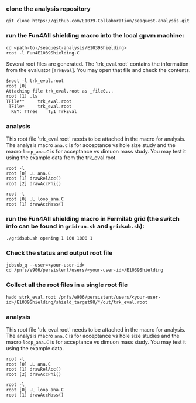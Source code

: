 
### clone the analysis repository
```
git clone https://github.com/E1039-Collaboration/seaquest-analysis.git
```

### run the Fun4All  shielding macro into the local gpvm machine:
```
cd <path-to-/seaquest-analysis/E1039Shielding>
root -l Fun4E1039Shielding.C
```
Several root files are generated.
The 'trk_eval.root' contains the information from the evaluator [`TrkEval`]. You may open that file and check the contents.

```
$root -l trk_eval.root 
root [0] 
Attaching file trk_eval.root as _file0...
root [1] .ls
TFile**		trk_eval.root	
 TFile*		trk_eval.root	
  KEY: TTree	T;1	TrkEval
```

### analysis
This root file 'trk_eval.root' needs to be attached in the macro  for analysis. The analysis macro  `ana.C` is for acceptance vs hole size study and the macro `loop_ana.C` is for acceptance vs dimuon mass study. You may test it using the example data from the trk_eval.root.
```
root -l
root [0] .L ana.C 
root [1] drawRelAcc()
root [2] drawAccPhi()
```

```
root -l
root [0] .L loop_ana.C 
root [1] drawAccMass()
```

### run the Fun4All  shielding macro in Fermilab grid (the switch info can be found in `gridrun.sh` and `gridsub.sh`):

```
./gridsub.sh opening 1 100 1000 1
```
### Check the status and  output root file

```
jobsub_q --user=<your-user-id>
cd /pnfs/e906/persistent/users/<your-user-id>/E1039Shielding

```
### Collect all the root files in a single root file

```hadd strk_eval.root /pnfs/e906/persistent/users/<your-user-id>/E1039Shielding/shield_target98/*/out/trk_eval.root ```

### analysis
This root file 'trk_eval.root' needs to be attached in the macro  for analysis. The analysis macro  `ana.C` is for acceptance vs hole size studies and the macro `loop_ana.C` is for acceptance vs dimuon mass study. You may test it using the example data.
```
root -l
root [0] .L ana.C 
root [1] drawRelAcc()
root [2] drawAccPhi()
```

```
root -l
root [0] .L loop_ana.C 
root [1] drawAccMass()
```
